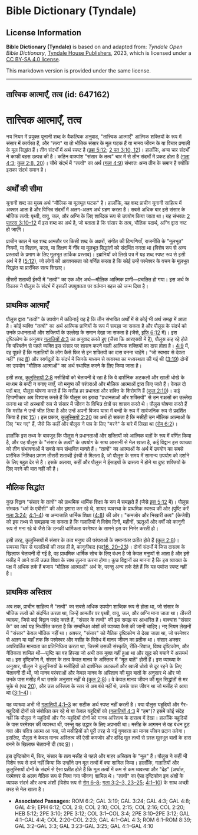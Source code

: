 # Bible Dictionary (Tyndale)

## License Information

**Bible Dictionary (Tyndale)** is based on and adapted from: _Tyndale Open Bible Dictionary_, [Tyndale House Publishers](https://tyndaleopenresources.com/), 2023, which is licensed under a [CC BY-SA 4.0 license](https://creativecommons.org/licenses/by-sa/4.0/legalcode.en).

This markdown version is provided under the same license.



--------------------------------

## तात्त्विक आत्माएँ, तत्व (id: 647162)

तात्त्विक आत्माएँ, तत्व
=======================

नय नियम में प्रयुक्त यूनानी शब्द के वैकल्पिक अनुवाद, "तात्त्विक आत्माएँ" आत्मिक शक्तियों के रूप में संसार में कार्यरत हैं, और "तत्व" या तो भौतिक संसार के मूल घटक हैं या मानव जीवन के या विचार प्रणाली के मूल सिद्धांत हैं। तीन संदर्भों में अर्थ स्पष्ट है ([इब्रा 5:12](https://ref.ly/Heb5:12); [2 पत 3:10, 12](https://ref.ly/2Pet3:10,2Pet3:12))। हालाँकि, अन्य चार संदर्भों ने काफी बहस उत्पन्न की है। कठिन वाक्यांश "संसार के तत्व" चार में से तीन संदर्भों में प्रकट होता है ([गला 4:3](https://ref.ly/Gal4:3); [कुल 2:8, 20](https://ref.ly/Col2:8,Col2:20))। चौथे संदर्भ में "तत्वों" का अर्थ ([गला 4:9](https://ref.ly/Gal4:9)) संभवतः अन्य तीन के समान है क्योंकि इसका संदर्भ समान है।

अर्थों की सीमा
--------------

यूनानी शब्द का मुख्य अर्थ "मौलिक या मूलभूत घटक" है। हालाँकि, यह शब्द प्राचीन यूनानी साहित्य में अक्सर आता है और विभिन्न संदर्भों में अलग\-अलग अर्थ ग्रहण करता है। सबसे अधिक बार इसे संसार के भौतिक तत्वों: पृथ्वी, वायु, जल, और अग्नि के लिए शाब्दिक रूप से उपयोग किया जाता था। यह संभवतः [2 पतरस 3:10–12](https://ref.ly/2Pet3:10-2Pet3:12) में इस शब्द का अर्थ है, जो बताता है कि संसार के तत्व, भौतिक पदार्थ, अग्नि द्वारा नष्ट हो जाएँगे।

प्राचीन काल में यह शब्द आमतौर पर किसी शब्द के अक्षरों, संगीत की टिप्पणियाँ, राजनीति के "मूलभूत" नियमों, या विज्ञान, कला, या शिक्षण में नींव या मूलभूत सिद्धांतों को संदर्भित करता था (विशेष रूप से अन्य प्रस्तावों के प्रमाण के लिए मूलभूत तार्किक प्रस्ताव)। इब्रानियों को लिखे पत्र में यह शब्द स्पष्ट रूप से इसी अर्थ में है ([5:12](https://ref.ly/Heb5:12)), जो लोगों की आवश्यकता को वर्णित करता है कि कोई उन्हें परमेश्वर के वचन के मूलभूत सिद्धांत या प्रारंभिक सत्य सिखाए।

तीसरी शताब्दी ईस्वी में "तत्वों" का एक और अर्थ—मौलिक आत्मिक प्राणी—प्रचलित हो गया। इस अर्थ के विकास ने पौलुस के संदर्भ में इसकी उपयुक्तता पर वर्तमान बहस को जन्म दिया है।

प्राथमिक आत्माएँ
----------------

पौलुस द्वारा "तत्वों" के उपयोग में कठिनाई यह है कि तीन संभावित अर्थों में से कोई भी अर्थ समझ में आता है। कोई व्यक्ति "तत्वों" का अर्थ आत्मिक प्राणियों के रूप में समझा जा सकता है और पौलुस के संदर्भ को उनके प्रधानताओं और शक्तियों के उल्लेख के समान देखा जा सकता है (जैसे, [इफि 6:12](https://ref.ly/Eph6:12) में)। इस दृष्टिकोण के अनुसार [गलातियों 4:3](https://ref.ly/Gal4:3) का अनुवाद करते हुए (जैसा कि आरएसवी में है), पौलुस कह रहे होते कि परिवर्तन से पहले व्यक्ति इस संसार पर शासन करने वाली आत्मिक शक्तियों का दास होता है। [4:9](https://ref.ly/Gal4:9) में, वह पूछते हैं कि गलातियों के लोग कैसे फिर से इन शक्तियों का दास बनना चाहेंगे। "जो स्वभाव से देवता नहीं" (पद [8](https://ref.ly/Gal4:8)) और स्वर्गदूतों के संदर्भ में जिनके माध्यम से व्यवस्था का मध्यस्थता की गई थी ([3:19](https://ref.ly/Gal3:19)) दोनों का उपयोग "मौलिक आत्माओं" का अर्थ स्थापित करने के लिए किया जाता है।

इसी तरह, [कुलुस्सियों 2:8](https://ref.ly/Col2:8) मसीहियों को चेतावनी दे रहा है कि वे दार्शनिक अटकलों और खाली धोखे के माध्यम से बन्दी न बनाए जाएँ, जो मनुष्य की परंपराओं और मौलिक आत्माओं द्वारा किए जाते हैं। केवल दो पदों बाद, पौलुस घोषणा करते हैं कि मसीह हर प्रधानता और शक्ति के शिरोमणि हैं ([कुल 2:10](https://ref.ly/Col2:10))। कई टिप्पणीकार अब विश्वास करते हैं कि पौलुस का इरादा "प्रधानताओं और शक्तियों" से उन राक्षसों का उल्लेख करना था जो अस्थायी रूप से संसार में जीवन के विभिन्न क्षेत्रों पर शासन करते थे। पौलुस घोषणा करते हैं कि मसीह ने उन्हें जीत लिया है और उन्हें अपनी विजय यात्रा में बन्दी के रूप में सार्वजनिक रूप से प्रदर्शित किया है (पद [15](https://ref.ly/Col2:15))। इस प्रकार, [कुलुस्सियों 2:20](https://ref.ly/Col2:20) का अर्थ हो सकता है कि मसीही उन मौलिक आत्माओं के लिए "मर गए" हैं, जैसे कि कहीं और पौलुस ने पाप के लिए "मरने" के बारे में लिखा था ([रोम 6:2](https://ref.ly/Rom6:2))।

हालाँकि इस तथ्य के बावजूद कि पौलुस ने प्रधानताओं और शक्तियों को आत्मिक बलों के रूप में वर्णित किया है, और यह पौलुस के "संसार के तत्वों" के उपयोग के साथ आसानी से मेल खाता है, कई विद्वान इस व्याख्या को तीन संभावनाओं में सबसे कम संभावित मानते हैं। "तत्वों" का आत्माओं के अर्थ में उपयोग का सबसे प्रारंभिक निश्चित प्रमाण तीसरी शताब्दी ईस्वी से मिलता है, जो पौलुस के समय में सामान्य उपयोग को दर्शाने के लिए बहुत देर से है। इसके अलावा, कहीं और पौलुस ने ईसाइयों के दासत्व में होने या दुष्ट शक्तियों के लिए मरने की बात नहीं की है।

मौलिक सिद्धांत
--------------

कुछ विद्वान "संसार के तत्वों" को प्राथमिक धार्मिक शिक्षा के रूप में समझते हैं (जैसे [इब्रा 5:12](https://ref.ly/Heb5:12) में)। पौलुस संभवतः "धर्म के एबीसी" की ओर इशारा कर रहे थे, शायद व्यवस्था के प्राथमिक स्वरूप की ओर (पुष्टि करें [गला 3:24](https://ref.ly/Gal3:24); [4:1–4](https://ref.ly/Gal4:1-Gal4:4)) या अन्यजाति धार्मिक शिक्षा ([4:8](https://ref.ly/Gal4:8)) की ओर। "कमजोर और भिखारी तत्व" (केजेवी) को इस तथ्य से समझाया जा सकता है कि गलातियों ने विशेष दिनों, महीनों, ऋतुओं और वर्षों को कानूनी रूप से मना रहे थे जैसे कि उनकी धार्मिकता परमेश्वर के सामने इस पर निर्भर करती हो।

इसी तरह, कुलुस्सियों में संसार के तत्व मनुष्य की परंपराओं के समानांतर प्रतीत होते हैं ([कुल 2:8](https://ref.ly/Col2:8))। समस्या फिर से गलातियों की तरह ही है, कानूनीवाद (पद[16, 20–23](https://ref.ly/Col2:16,Col2:20-Col2:23))। दोनों संदर्भों में जिस दासत्व के खिलाफ चेतावनी दी गई है, वह प्राथमिक धार्मिक सोच के लिए बंधन है जो केवल मनुष्यों से आता है और इसे मसीह में आने वाली उन्नत शिक्षा के साथ तुलना करना होगा। कुछ विद्वानों का मानना ​​है कि इस व्याख्या के पक्ष में अधिक तर्क हैं बजाय "मौलिक आत्माओं" अर्थ के, परन्तु अन्य तर्क देते हैं कि यह पर्याप्त स्पष्ट नहीं है।

प्राथमिक अस्तित्व
-----------------

अब तक, प्राचीन साहित्य में "तत्वों" का सबसे अधिक उपयोग शाब्दिक रूप से होता था, जो संसार के भौतिक तत्वों को संदर्भित करता था, जिन्हें आमतौर पर पृथ्वी, वायु, जल, और अग्नि माना जाता था। तीसरी व्याख्या, जिसे कई विद्वान पसंद करते हैं, "संसार के तत्वों" की इस समझ पर आधारित है। वाक्यांश "संसार के" का अर्थ यह निर्धारित करता है कि सम्बन्धित अंशों की व्याख्या कैसे की जानी चाहिए। नए नियम लेखनों में "संसार" केवल भौतिक नहीं था। अक्सर, "संसार" को नैतिक दृष्टिकोण से देखा जाता था, जो परमेश्वर से अलग या यहाँ तक कि परमेश्वर और मसीह के विरोध में मानव जीवन का प्रतीक था। संसार अक्सर अपरिवर्तित मानवता का प्रतिनिधित्व करता था, जिसमें उसकी संस्कृति, रीति\-रिवाज, विश्व दृष्टिकोण, और नैतिकता शामिल थी—सृष्टि का वह हिस्सा जो अभी तक मुक्त नहीं हुआ था और खुद को बचाने में असमर्थ था। इस दृष्टिकोण में, संसार के तत्व केवल मानव के अस्तित्व में "मूल बातें" होती हैं। इस व्याख्या के अनुसार, पौलुस ने कुलुस्सियों के मसीहियों को दार्शनिक अटकलों और खाली धोखे से दूर रहने के लिए चेतावनी दी थी, जो मानव परंपराओं और केवल मानव के अस्तित्व की मूल बातों के अनुसार थे और जो उनके पास मसीह में था उसके अनुसार नहीं थे ([कुल 2:8](https://ref.ly/Col2:8))। वे केवल मानव जीवन की मूल सिद्धांतों से मर चुके थे (पद [20](https://ref.ly/Col2:20)), और उस अस्तित्व के स्तर से अब बंधे नहीं थे, उनके पास जीवन था जो मसीह से आया था ([3:1–4](https://ref.ly/Col3:1-Col3:4))।

यह व्याख्या अभी भी [गलातियों 4:1–3](https://ref.ly/Gal4:1-Gal4:3) का सटीक अर्थ स्पष्ट नहीं करती है। क्या पौलुस यहूदियों और गैर\-यहूदियों दोनों को संबोधित कर रहे थे या केवल यहूदियों को ([गलातियों 4:3](https://ref.ly/Gal4:3) में "हम")? इसमें कोई संदेह नहीं कि पौलुस ने यहूदियों और गैर\-यहूदियों दोनों को मानव अस्तित्व के दासत्व में देखा। हालाँकि यहूदियों के पास परमेश्वर की व्यवस्था थी, परन्तु यह उद्धार के लिए अप्रभावी था। मसीह के आगमन से वह बंधन टूट गया और पवित्र आत्मा आ गया, जो मसीहियों को पूरी तरह से नई गुणवत्ता का मानव जीवन प्रदान करेगा। इसलिए, पौलुस ने केवल मानव अस्तित्व की ऐसी कमजोर और दरिद्र मूल तत्वों से ग्रस्त मूलभूत बातों के दास बनने के खिलाफ चेतावनी दी (पद [9](https://ref.ly/Gal4:9))।

इस दृष्टिकोण में, फिर, संसार के तत्व मसीह से पहले और बाहर अस्तित्व के "मूल" हैं। पौलुस ने कहीं भी विशेष रूप से दर्ज नहीं किया कि उन्होंने उन मूल तत्वों में क्या शामिल किया। हालाँकि, गलातियों और कुलुस्सियों दोनों के संदर्भ से ऐसा प्रतीत होते हैं कि मूल तत्वों में कम से कम व्यवस्था और "देह" (अर्थात, परमेश्वर से अलग नैतिक रूप से जिया गया जीवन) शामिल थे। "तत्वों" का ऐसा दृष्टिकोण इन अंशों के व्यापक संदर्भ और अन्य अंशों (विशेष रूप से [रोम 6–8](https://ref.ly/Rom6:1-Rom8:39); [गला 3:2–3, 23–25](https://ref.ly/Gal3:2-Gal3:3,Gal3:23-Gal3:25); [4:1–10](https://ref.ly/Gal4:1-Gal4:10)) के साथ अच्छी तरह से मेल खाता है।

* **Associated Passages:** ROM 6:2; GAL 3:19; GAL 3:24; GAL 4:3; GAL 4:8; GAL 4:9; EPH 6:12; COL 2:8; COL 2:10; COL 2:15; COL 2:16; COL 2:20; HEB 5:12; 2PE 3:10; 2PE 3:12; COL 3:1–COL 3:4; 2PE 3:10–2PE 3:12; GAL 4:1–GAL 4:4; COL 2:20–COL 2:23; GAL 4:1–GAL 4:3; ROM 6:1–ROM 8:39; GAL 3:2–GAL 3:3; GAL 3:23–GAL 3:25; GAL 4:1–GAL 4:10


